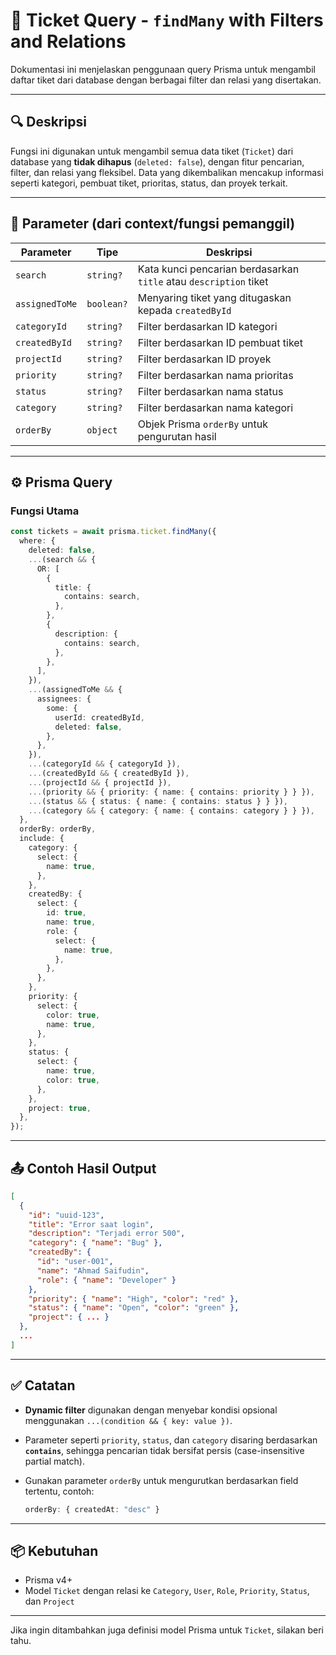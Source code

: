 # 📄 Ticket Query - `findMany` with Filters and Relations

Dokumentasi ini menjelaskan penggunaan query Prisma untuk mengambil daftar tiket dari database dengan berbagai filter dan relasi yang disertakan.

---

## 🔍 Deskripsi

Fungsi ini digunakan untuk mengambil semua data tiket (`Ticket`) dari database yang **tidak dihapus** (`deleted: false`), dengan fitur pencarian, filter, dan relasi yang fleksibel. Data yang dikembalikan mencakup informasi seperti kategori, pembuat tiket, prioritas, status, dan proyek terkait.

---

## 📅 Parameter (dari context/fungsi pemanggil)

| Parameter      | Tipe       | Deskripsi                                                         |
| -------------- | ---------- | ----------------------------------------------------------------- |
| `search`       | `string?`  | Kata kunci pencarian berdasarkan `title` atau `description` tiket |
| `assignedToMe` | `boolean?` | Menyaring tiket yang ditugaskan kepada `createdById`              |
| `categoryId`   | `string?`  | Filter berdasarkan ID kategori                                    |
| `createdById`  | `string?`  | Filter berdasarkan ID pembuat tiket                               |
| `projectId`    | `string?`  | Filter berdasarkan ID proyek                                      |
| `priority`     | `string?`  | Filter berdasarkan nama prioritas                                 |
| `status`       | `string?`  | Filter berdasarkan nama status                                    |
| `category`     | `string?`  | Filter berdasarkan nama kategori                                  |
| `orderBy`      | `object`   | Objek Prisma `orderBy` untuk pengurutan hasil                     |

---

## ⚙️ Prisma Query

### Fungsi Utama

```ts
const tickets = await prisma.ticket.findMany({
  where: {
    deleted: false,
    ...(search && {
      OR: [
        {
          title: {
            contains: search,
          },
        },
        {
          description: {
            contains: search,
          },
        },
      ],
    }),
    ...(assignedToMe && {
      assignees: {
        some: {
          userId: createdById,
          deleted: false,
        },
      },
    }),
    ...(categoryId && { categoryId }),
    ...(createdById && { createdById }),
    ...(projectId && { projectId }),
    ...(priority && { priority: { name: { contains: priority } } }),
    ...(status && { status: { name: { contains: status } } }),
    ...(category && { category: { name: { contains: category } } }),
  },
  orderBy: orderBy,
  include: {
    category: {
      select: {
        name: true,
      },
    },
    createdBy: {
      select: {
        id: true,
        name: true,
        role: {
          select: {
            name: true,
          },
        },
      },
    },
    priority: {
      select: {
        color: true,
        name: true,
      },
    },
    status: {
      select: {
        name: true,
        color: true,
      },
    },
    project: true,
  },
});
```

---

## 📤 Contoh Hasil Output

```json
[
  {
    "id": "uuid-123",
    "title": "Error saat login",
    "description": "Terjadi error 500",
    "category": { "name": "Bug" },
    "createdBy": {
      "id": "user-001",
      "name": "Ahmad Saifudin",
      "role": { "name": "Developer" }
    },
    "priority": { "name": "High", "color": "red" },
    "status": { "name": "Open", "color": "green" },
    "project": { ... }
  },
  ...
]
```

---

## ✅ Catatan

* **Dynamic filter** digunakan dengan menyebar kondisi opsional menggunakan `...(condition && { key: value })`.
* Parameter seperti `priority`, `status`, dan `category` disaring berdasarkan **`contains`**, sehingga pencarian tidak bersifat persis (case-insensitive partial match).
* Gunakan parameter `orderBy` untuk mengurutkan berdasarkan field tertentu, contoh:

  ```ts
  orderBy: { createdAt: "desc" }
  ```

---

## 📦 Kebutuhan

* Prisma v4+
* Model `Ticket` dengan relasi ke `Category`, `User`, `Role`, `Priority`, `Status`, dan `Project`

---

Jika ingin ditambahkan juga definisi model Prisma untuk `Ticket`, silakan beri tahu.
